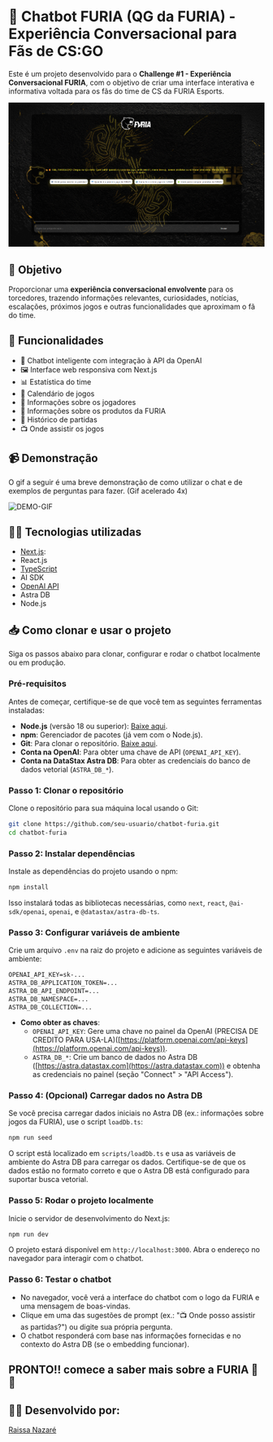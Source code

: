 # 🐯 Chatbot FURIA (QG da FURIA) - Experiência Conversacional para Fãs de CS:GO

Este é um projeto desenvolvido para o **Challenge #1 - Experiência Conversacional FURIA**, com o objetivo de criar uma interface interativa e informativa voltada para os fãs do time de CS da FURIA Esports.

![DEMO](./app/assets/demo.png)

## 🎯 Objetivo

Proporcionar uma **experiência conversacional envolvente** para os torcedores, trazendo informações relevantes, curiosidades, notícias, escalações, próximos jogos e outras funcionalidades que aproximam o fã do time.

## 🚀 Funcionalidades

- 🧠 Chatbot inteligente com integração à API da OpenAI
- 🖼️ Interface web responsiva com Next.js
- 📊 Estatística do time
- 📆 Calendário de jogos
- 👥 Informações sobre os jogadores
- 🏪 Informações sobre os produtos da FURIA
- 🧾 Histórico de partidas
- 📺 Onde assistir os jogos

## 📹 Demonstração

O gif a seguir é uma breve demonstração de como utilizar o chat e de exemplos de perguntas para fazer. (Gif acelerado 4x)

![DEMO-GIF](./app/assets/demo-gif.gif)

## 🧑‍💻 Tecnologias utilizadas

- [Next.js](https://nextjs.org/):
- React.js
- [TypeScript](https://www.typescriptlang.org/)
- AI SDK
- [OpenAI API](https://platform.openai.com/)
- Astra DB
- Node.js

## 📥 Como clonar e usar o projeto

Siga os passos abaixo para clonar, configurar e rodar o chatbot localmente ou em produção.

### Pré-requisitos

Antes de começar, certifique-se de que você tem as seguintes ferramentas instaladas:

- **Node.js** (versão 18 ou superior): [Baixe aqui](https://nodejs.org/).
- **npm**: Gerenciador de pacotes (já vem com o Node.js).
- **Git**: Para clonar o repositório. [Baixe aqui](https://git-scm.com/).
- **Conta na OpenAI**: Para obter uma chave de API (`OPENAI_API_KEY`).
- **Conta na DataStax Astra DB**: Para obter as credenciais do banco de dados vetorial (`ASTRA_DB_*`).

### Passo 1: Clonar o repositório

Clone o repositório para sua máquina local usando o Git:

```bash
git clone https://github.com/seu-usuario/chatbot-furia.git
cd chatbot-furia
```

### Passo 2: Instalar dependências

Instale as dependências do projeto usando o npm:

```bash
npm install
```

Isso instalará todas as bibliotecas necessárias, como `next`, `react`, `@ai-sdk/openai`, `openai`, e `@datastax/astra-db-ts`.

### Passo 3: Configurar variáveis de ambiente

Crie um arquivo `.env` na raiz do projeto e adicione as seguintes variáveis de ambiente:

```env
OPENAI_API_KEY=sk-...
ASTRA_DB_APPLICATION_TOKEN=...
ASTRA_DB_API_ENDPOINT=...
ASTRA_DB_NAMESPACE=...
ASTRA_DB_COLLECTION=...
```

- **Como obter as chaves**:
  - `OPENAI_API_KEY`: Gere uma chave no painel da OpenAI (PRECISA DE CREDITO PARA USA-LA)([https://platform.openai.com/api-keys](https://platform.openai.com/api-keys)).
  - `ASTRA_DB_*`: Crie um banco de dados no Astra DB ([https://astra.datastax.com](https://astra.datastax.com)) e obtenha as credenciais no painel (seção "Connect" > "API Access").

### Passo 4: (Opcional) Carregar dados no Astra DB

Se você precisa carregar dados iniciais no Astra DB (ex.: informações sobre jogos da FURIA), use o script `loadDb.ts`:

```bash
npm run seed
```

O script está localizado em `scripts/loadDb.ts` e usa as variáveis de ambiente do Astra DB para carregar os dados. Certifique-se de que os dados estão no formato correto e que o Astra DB está configurado para suportar busca vetorial.

### Passo 5: Rodar o projeto localmente

Inicie o servidor de desenvolvimento do Next.js:

```bash
npm run dev
```

O projeto estará disponível em `http://localhost:3000`. Abra o endereço no navegador para interagir com o chatbot.

### Passo 6: Testar o chatbot

- No navegador, você verá a interface do chatbot com o logo da FURIA e uma mensagem de boas-vindas.
- Clique em uma das sugestões de prompt (ex.: "📺 Onde posso assistir as partidas?") ou digite sua própria pergunta.
- O chatbot responderá com base nas informações fornecidas e no contexto do Astra DB (se o embedding funcionar).

## PRONTO!! comece a saber mais sobre a FURIA 🐯🔥

## 👩‍💻 Desenvolvido por:

[Raissa Nazaré](https://www.linkedin.com/in/raissanazar%C3%A9/)
